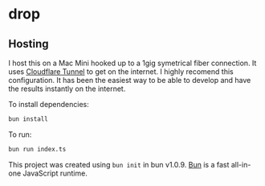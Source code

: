 # drop

## Hosting

I host this on a Mac Mini hooked up to a 1gig symetrical fiber connection. It uses [Cloudflare Tunnel](https://www.cloudflare.com/products/tunnel/) to get on the internet. I highly recomend this configuration. It has been the easiest way to be able to develop and have the results instantly on the internet. 

To install dependencies:

```bash
bun install
```

To run:

```bash
bun run index.ts
```

This project was created using `bun init` in bun v1.0.9. [Bun](https://bun.sh) is a fast all-in-one JavaScript runtime.
